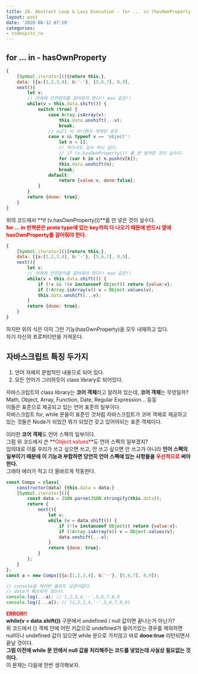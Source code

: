 ```yaml
---
title: 20. Abstract Loop & Lazy Execution - for ... in (hasOwnProperty)
layout: post
date: '2020-08-12 07:10'
categories:
- codespitz_re
---
```


## for ... in - hasOwnProperty

```javascript
{
    [Symbol.iterator](){return this;},
    data: [{a:[1,2,3,4], b:'-'}, [5,6,7], 8,9],
    next(){
        let v;
        // 아래에 안전장치를 걸어줘야 한다!! max 같은!!
        while(v = this.data.shift()) {
            switch (true) {
                case Array.isArray(v):
                    this.data.unshift(...v);
                    break;
                // null 이 아니면서 객체인 경우
                case v && typeof v == 'object':
                    let n = [];
                    // 여기서도 실수 하나 있다. 
                    // if (v.hasOwnProperty()) 를 안 넣어준 것이 실수다.
                    for (var k in v) n.push(v[k]); 
                    this.data.unshift(n);
                    break;
                default:
                    return {value:v, done:false};
            }
        }
        return {done: true};
    }
}
```

위의 코드에서 **if (v.hasOwnProperty())**를 안 넣은 것이 실수다.  
**<span style="color:red">for ... in 반복문은 proto type에 있는 key까지 다 나오기 때문에 
반드시 옆에 hasOwnProperty를 걸어줘야 한다.</span>**

```javascript
{
    [Symbol.iterator](){return this;},
    data: [{a:[1,2,3,4], b:'-'}, [5,6,7], 8,9],
    next(){
        let v;
        // 아래에 안전장치를 걸어줘야 한다!! max 같은!!
        while(v = this.data.shift()) {
            if (!v && !(v instanceof Object)) return {value:v};
            if (!Array.isArray(v)) v = Object.values(v);
            this.data.unshift(...v);
        }
        return {done: true};
    }
}
```

하지만 위의 식은 이미 그런 기능(hasOwnProperty)을 모두 내재하고 있다.  
자기 자신의 프로퍼티만을 가져온다.  

## 자바스크립트 특징 두가지

1. 언어 자체의 문법적인 내용으로 되어 있다.
2. 모든 언어가 그러하듯이 class library로 되어있다.

자바스크립트의 class library는 **코어 객체**라고 알려져 있는데, **코어 객체**는 무엇일까?  
Math, Object, Array, Function, Date, Regular Expression... 등등  
이들은 표준으로 제공되고 있는 언어 표준의 일부이다.  
자바스크립트 for, while 문들이 표준인 것처럼 자바스크립트가 코어 객체로 제공하고 있는 것들은 Node가 되었건 
뭐가 되었건 갖고 있어야되는 표준 객체이다.

이러한 **코어 객체**도 언어 스펙의 일부이다.  
그럼 위 코드에서 쓴 **<span style="color:red">Object.values</span>**도 언어 스펙의 일부겠지?  
임의대로 이를 우리가 쓰고 싶으면 쓰고, 안 쓰고 싶으면 안 쓰고가 아니라 **언어 스펙의 일부이기 때문에 
이 기능과 부합하면 당연히 언어 스펙에 있는 사항들을 <span style="color:red">우선적으로</span> 써야한다.**  
그래야 에러가 적고 더 올바르게 작동한다.

```javascript
const Compx = class{
    constructor(data) {this.data = data;}
    [Symbol.iterator](){
        const data = JSON.parse(JSON.stringify(this.data));
        return {
            next(){
                let v;
                while (v = data.shift()) {
                    if (!(v instanceof Object)) return {value:v};
                    if (!Array.isArray(v)) v = Object.values(v);
                    data.unshift(...v);
                }
                return {done: true};
            }
        };
    }
};
const a = new Compx([{a:[1,2,3,4], b:'-'}, [5,6,7], 8,9]);

// console을 여러번 돌려도 상관이없다.
// data가 훼손되지 않는다.
console.log(...a); // 1,2,3,4,'-',5,6,7,8,9
console.log([...a]); // [1,2,3,4,'-',5,6,7,8,9]
```

**<span style="color:red">ERROR!!</span>**  
**while(v = data.shift())** 구문에서 undefined / null 값이면 끝나는거 아닌가?  
위 코드에서 {} 객체 안에 어떤 키값으로 undefined가 들어가있는 경우를 제외하면 
null이나 undefined 값이 있으면 while 문으로 가지않고 바로 **done:true** 리턴되면서 끝날 것이다.  
**그럼 이전에 while 문 안에서 null 값을 처리해주는 코드를 넣었는데 사실상 필요없는 것이다.**  
이 문제는 다음에 한번 생각해보자.

